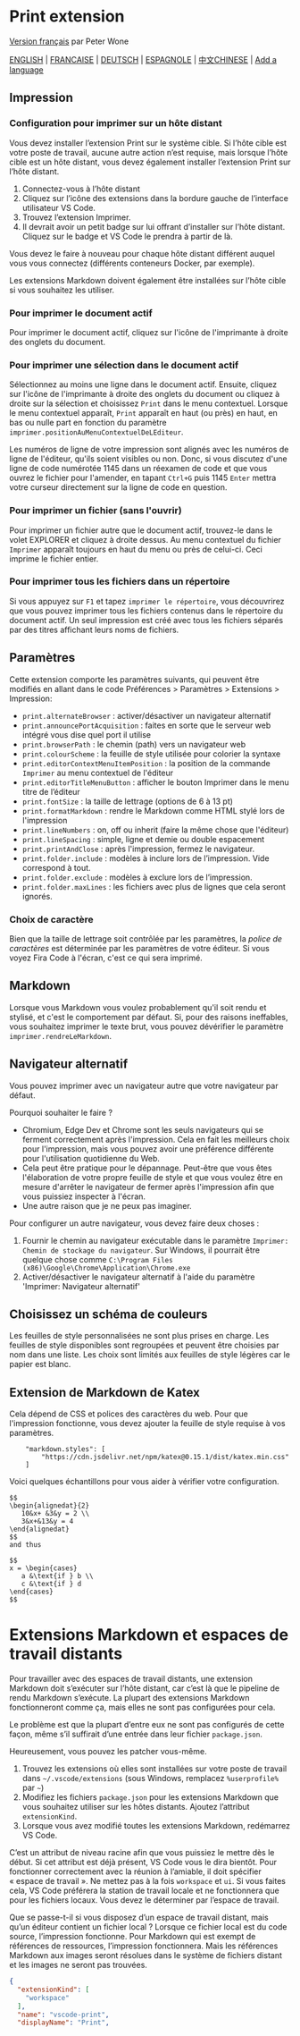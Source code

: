# Print extension

[Version français](https://github.com/PeterWone/vsc-print) par Peter Wone

[ENGLISH](README.md) | [FRANCAISE](README.fra.md) | [DEUTSCH](README.deu.md) | [ESPAGNOLE](README.esp.md) | [中文CHINESE](README.zho.md) | [Add a language](how-to-add-a-language.md)

## Impression

### Configuration pour imprimer sur un hôte distant

Vous devez installer l’extension Print sur le système cible. Si l’hôte cible est votre poste de travail, aucune autre action n’est requise, mais lorsque l’hôte cible est un hôte distant, vous devez également installer l’extension Print sur l’hôte distant. 

1. Connectez-vous à l’hôte distant
2. Cliquez sur l’icône des extensions dans la bordure gauche de l’interface utilisateur VS Code. 
3. Trouvez l’extension Imprimer. 
4. Il devrait avoir un petit badge sur lui offrant d’installer sur l’hôte distant. Cliquez sur le badge et VS Code le prendra à partir de là.

Vous devez le faire à nouveau pour chaque hôte distant différent auquel vous vous connectez (différents conteneurs Docker, par exemple).

Les extensions Markdown doivent également être installées sur l’hôte cible si vous souhaitez les utiliser.

### Pour imprimer le document actif

Pour imprimer le document actif, cliquez sur l'icône de l'imprimante à droite des onglets du document.

### Pour imprimer une sélection dans le document actif

Sélectionnez au moins une ligne dans le document actif. Ensuite, cliquez sur l'icône de l'imprimante à droite des onglets du document ou cliquez à droite sur la sélection et choisissez `Print` dans le menu contextuel. Lorsque le menu contextuel apparaît, `Print` apparaît en haut (ou près) en haut, en bas ou nulle part en fonction du paramètre `imprimer.positionAuMenuContextuelDeLEditeur`.

Les numéros de ligne de votre impression sont alignés avec les numéros de ligne de l'éditeur, qu'ils soient visibles ou non. Donc, si vous discutez d'une ligne de code numérotée 1145 dans un réexamen de code et que vous ouvrez le fichier pour l'amender, en tapant `Ctrl+G` puis 1145 `Enter` mettra votre curseur directement sur la ligne de code en question.

### Pour imprimer un fichier (sans l'ouvrir)

Pour imprimer un fichier autre que le document actif, trouvez-le dans le volet EXPLORER et cliquez à droite dessus. Au menu contextuel du fichier `Imprimer` apparaît toujours en haut du menu ou près de celui-ci. Ceci imprime le fichier entier.

### Pour imprimer tous les fichiers dans un répertoire
Si vous appuyez sur `F1` et tapez `imprimer le répertoire`, vous découvrirez que vous pouvez imprimer tous les fichiers contenus dans le répertoire du document actif. Un seul impression est créé avec tous les fichiers séparés par des titres affichant leurs noms de fichiers.

## Paramètres

Cette extension comporte les paramètres suivants, qui peuvent être modifiés en allant dans le code Préférences > Paramètres > Extensions > Impression:

* `print.alternateBrowser` : activer/désactiver un navigateur alternatif
* `print.announcePortAcquisition` : faites en sorte que le serveur web intégré vous dise quel port il utilise
* `print.browserPath` : le chemin (path) vers un navigateur web
* `print.colourScheme` : la feuille de style utilisée pour colorier la syntaxe
* `print.editorContextMenuItemPosition` : la position de la commande `Imprimer` au menu contextuel de l'éditeur
* `print.editorTitleMenuButton` : afficher le bouton Imprimer dans le menu titre de l’éditeur
* `print.fontSize` : la taille de lettrage (options de 6 à 13 pt)
* `print.formatMarkdown` : rendre le Markdown comme HTML stylé lors de l'impression
* `print.lineNumbers` : on, off ou inherit (faire la même chose que l'éditeur)
* `print.lineSpacing` : simple, ligne et demie ou double espacement
* `print.printAndClose` : après l'impression, fermez le navigateur.
* `print.folder.include` : modèles à inclure lors de l’impression. Vide correspond à tout.
* `print.folder.exclude` : modèles à exclure lors de l’impression.
* `print.folder.maxLines` : les fichiers avec plus de lignes que cela seront ignorés.

### Choix de caractère

Bien que la taille de lettrage soit contrôlée par les paramètres, la _police de caractères_ est déterminée par les paramètres de votre éditeur. Si vous voyez Fira Code à l'écran, c'est ce qui sera imprimé.

## Markdown

Lorsque vous Markdown vous voulez probablement qu'il soit rendu et stylisé, et c'est le comportement par défaut. Si, pour des raisons ineffables, vous souhaitez imprimer le texte brut, vous pouvez dévérifier le paramètre `imprimer.rendreLeMarkdown`.

## Navigateur alternatif

Vous pouvez imprimer avec un navigateur autre que votre navigateur par défaut.

Pourquoi souhaiter le faire ?

* Chromium, Edge Dev et Chrome sont les seuls navigateurs qui se ferment correctement après l'impression. Cela en fait les meilleurs choix pour l'impression, mais vous pouvez avoir une préférence différente pour l'utilisation quotidienne du Web.
* Cela peut être pratique pour le dépannage. Peut-être que vous êtes l'élaboration de votre propre feuille de style et que vous voulez être en mesure d'arrêter le navigateur de fermer après l'impression afin que vous puissiez inspecter à l'écran.
* Une autre raison que je ne peux pas imaginer.

Pour configurer un autre navigateur, vous devez faire deux choses :

1. Fournir le chemin au navigateur exécutable dans le paramètre `Imprimer: Chemin de stockage du navigateur`. Sur Windows, il pourrait être quelque chose comme `C:\Program Files (x86)\Google\Chrome\Application\Chrome.exe`
1. Activer/désactiver le navigateur alternatif à l'aide du paramètre 'Imprimer: Navigateur alternatif'

## Choisissez un schéma de couleurs

Les feuilles de style personnalisées ne sont plus prises en charge. Les feuilles de style disponibles sont regroupées et peuvent être choisies par nom dans une liste. Les choix sont limités aux feuilles de style légères car le papier est blanc.

## Extension de Markdown de Katex
Cela dépend de CSS et polices des caractères du web. Pour que l'impression fonctionne, vous devez ajouter la feuille de style requise à vos paramètres.

		"markdown.styles": [
			"https://cdn.jsdelivr.net/npm/katex@0.15.1/dist/katex.min.css"
		]

Voici quelques échantillons pour vous aider à vérifier votre configuration.

```
$$
\begin{alignedat}{2}
   10&x+ &3&y = 2 \\
   3&x+&13&y = 4
\end{alignedat}
$$
and thus

$$
x = \begin{cases}
   a &\text{if } b \\
   c &\text{if } d
\end{cases}
$$
```

# Extensions Markdown et espaces de travail distants

Pour travailler avec des espaces de travail distants, une extension Markdown doit s’exécuter sur l’hôte distant, car c’est là que le pipeline de rendu Markdown s’exécute. La plupart des extensions Markdown fonctionneront comme ça, mais elles ne sont pas configurées pour cela.

Le problème est que la plupart d’entre eux ne sont pas configurés de cette façon, même s’il suffirait d’une entrée dans leur fichier `package.json`. 

Heureusement, vous pouvez les patcher vous-même. 

1. Trouvez les extensions où elles sont installées sur votre poste de travail dans `~/.vscode/extensions` (sous Windows, remplacez `%userprofile%` par `~`)
2. Modifiez les fichiers `package.json` pour les extensions Markdown que vous souhaitez utiliser sur les hôtes distants. Ajoutez l’attribut `extensionKind`. 
3. Lorsque vous avez modifié toutes les extensions Markdown, redémarrez VS Code.

C’est un attribut de niveau racine afin que vous puissiez le mettre dès le début. Si cet attribut est déjà présent, VS Code vous le dira bientôt. Pour fonctionner correctement avec la réunion à l’amiable, il doit spécifier « espace de travail ». Ne mettez pas à la fois `workspace` et `ui`. Si vous faites cela, VS Code préférera la station de travail locale et ne fonctionnera que pour les fichiers locaux. 
Vous devez le déterminer par l’espace de travail. 

Que se passe-t-il si vous disposez d’un espace de travail distant, mais qu’un éditeur contient un fichier local ? Lorsque ce fichier local est du code source, l’impression fonctionne. Pour Markdown qui est exempt de références de ressources, l’impression fonctionnera. Mais les références Markdown aux images seront résolues dans le système de fichiers distant et les images ne seront pas trouvées.

```json
{
  "extensionKind": [
    "workspace"
  ],
  "name": "vscode-print",
  "displayName": "Print",

```

